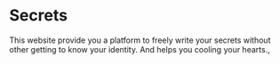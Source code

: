 # Secrets

This website provide you a platform to freely write your secrets without other getting to know your identity. And helps you cooling your hearts.,
